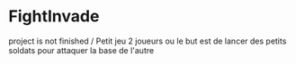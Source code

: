 # FightInvade
project is not finished / Petit jeu 2 joueurs ou le but est de lancer des petits soldats pour attaquer la base de l'autre
